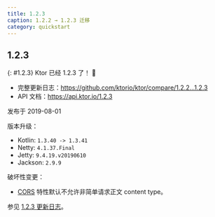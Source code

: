 ```yaml
---
title: 1.2.3
caption: 1.2.2 → 1.2.3 迁移
category: quickstart
---
```


## 1.2.3
{: #1.2.3}
Ktor 已经 1.2.3 了！ 🎉

* 完整更新日志：<https://github.com/ktorio/ktor/compare/1.2.2...1.2.3>
* API 文档：<https://api.ktor.io/1.2.3>

发布于 2019-08-01

版本升级：
* Kotlin: `1.3.40 -> 1.3.41`
* Netty: `4.1.37.Final`
* Jetty: `9.4.19.v20190610`
* Jackson: `2.9.9`

破坏性变更：
* [CORS](/servers/features/cors.html) 特性默认不允许非简单请求正文 content type。

参见 [1.2.3 更新日志](https://github.com/ktorio/ktor/blob/1.2.3/CHANGELOG.md)。

